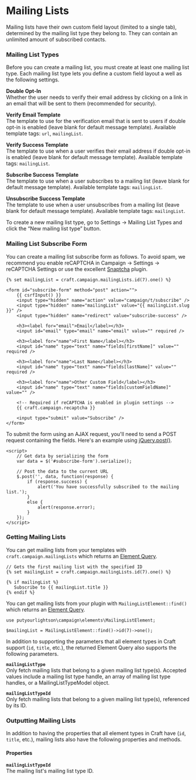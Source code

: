 # Mailing Lists

Mailing lists have their own custom field layout (limited to a single tab), determined by the mailing list type they belong to. They can contain an unlimited amount of subscribed contacts.

### Mailing List Types
Before you can create a mailing list, you must create at least one mailing list type. Each mailing list type lets you define a custom field layout a well as the following settings.  

**Double Opt-In**  
Whether the user needs to verify their email address by clicking on a link in an email that will be sent to them (recommended for security).  

**Verify Email Template**  
The template to use for the verification email that is sent to users if double opt-in is enabled (leave blank for default message template). Available template tags: `url`, `mailingList`.

**Verify Success Template**  
The template to use when a user verifies their email address if double opt-in is enabled (leave blank for default message template). Available template tags: `mailingList`.

**Subscribe Success Template**  
The template to use when a user subscribes to a mailing list (leave blank for default message template). Available template tags: `mailingList`.

**Unsubscribe Success Template**  
The template to use when a user unsubscribes from a mailing list (leave blank for default message template). Available template tags: `mailingList`.

To create a new mailing list type, go to Settings → Mailing List Types and click the “New mailing list type” button.

### Mailing List Subscribe Form
You can create a mailing list subscribe form as follows. To avoid spam, we recommend you enable reCAPTCHA in Campaign → Settings → reCAPTCHA Settings or use the excellent [Snaptcha](https://putyourlightson.com/craft-plugins/snaptcha) plugin.

    {% set mailingList = craft.campaign.mailingLists.id(7).one() %}

    <form id="subscribe-form" method="post" action="">
        {{ csrfInput() }}
        <input type="hidden" name="action" value="campaign/t/subscribe" />
        <input type="hidden" name="mailingList" value="{{ mailingList.slug }}" />
        <input type="hidden" name="redirect" value="subscribe-success" />
    
        <h3><label for="email">Email</label></h3>
        <input id="email" type="email" name="email" value="" required />
    
        <h3><label for="name">First Name</label></h3>
        <input id="name" type="text" name="fields[firstName]" value="" required />
    
        <h3><label for="name">Last Name</label></h3>
        <input id="name" type="text" name="fields[lastName]" value="" required />
    
        <h3><label for="name">Other Custom Field</label></h3>
        <input id="name" type="text" name="fields[customFieldName]" value="" />
    
        <!-- Required if reCAPTCHA is enabled in plugin settings -->
        {{ craft.campaign.recaptcha }}
    
        <input type="submit" value="Subscribe" />
    </form>

To submit the form using an AJAX request, you'll need to send a POST request containing the fields. Here's an example using [jQuery.post()](http://api.jquery.com/jquery.post/).

    <script>
        // Get data by serializing the form 
        var data = $('#subscribe-form').serialize();
        
        // Post the data to the current URL
        $.post('', data, function(response) {
            if (response.success) {
                alert('You have successfully subscribed to the mailing list.');
            }
            else {
                alert(response.error);
            }
        });
    </script>

### Getting Mailing Lists
You can get mailing lists from your templates with `craft.campaign.mailingLists` which returns an [Element Query](https://docs.craftcms.com/v3/element-queries.html).

    // Gets the first mailing list with the specified ID
    {% set mailingList = craft.campaign.mailingLists.id(7).one() %}
    
    {% if mailingList %}
       Subscribe to {{ mailingList.title }}
    {% endif %} 

You can get mailing lists from your plugin with `MailingListElement::find()` which returns an [Element Query](https://docs.craftcms.com/v3/element-queries.html). 

    use putyourlightson\campaign\elements\MailingListElement;

    $mailingList = MailingListElement::find()->id(7)->one();

In addition to supporting the parameters that all element types in Craft support (`id`, `title`, etc.), the returned Element Query also supports the following parameters.

**`mailingListType`**  
Only fetch mailing lists that belong to a given mailing list type(s). Accepted values include a mailing list type handle, an array of mailing list type handles, or a MailingListTypeModel object.

**`mailingListTypeId`**  
Only fetch mailing lists that belong to a given mailing list type(s), referenced by its ID.

### Outputting Mailing Lists
In addition to having the properties that all element types in Craft have (`id`, `title`, etc.), mailing lists also have the following properties and methods.

#### Properties

**`mailingListTypeId`**  
The mailing list's mailing list type ID.